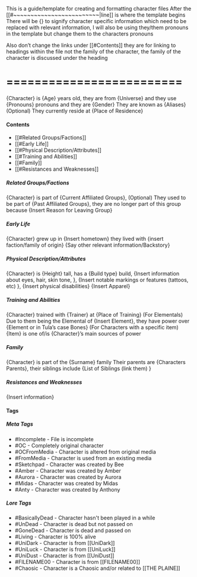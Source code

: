 This is a guide/template for creating and 
formatting character files 
After the [[#~~~~~~~~~~~~~~~~~~~~~~~~~|line]] is where the template begins
There will be {} to signify character specific information which need to be replaced with relevant information, I will also be using they/them pronouns in the template but change them to the characters pronouns

Also don’t change the links under [[#Contents]] they are for linking to headings within the file not the family of the character, the family of the character is discussed under the heading
# =========================
{Character} is {Age} years old, they are from {Universe} and they use {Pronouns} pronouns and they are {Gender}
They are known as {Aliases} (Optional)
They currently reside at {Place of Residence}
#### Contents
- [[#Related Groups/Factions]]
- [[#Early Life]]
- [[#Physical Description/Attributes]]
- [[#Training and Abilities]]
- [[#Family]]
- [[#Resistances and Weaknesses]]
##### Related Groups/Factions
{Character} is part of {Current Affiliated Groups},  (Optional) They used to be part of {Past Affiliated Groups}, they are no longer part of this group because {Insert Reason for Leaving Group}
##### Early Life
{Character} grew up in {Insert hometown} they lived with {insert faction/family of origin}
{Say other relevant information/Backstory}
##### Physical Description/Attributes
{Character} is {Height} tall, has a {Build type} build, {Insert information about eyes, hair, skin tone, }, {Insert notable markings or features (tattoos, etc) }, {Insert physical disabilities}
{Insert Apparel}
##### Training and Abilities
{Character} trained with {Trainer} at {Place of Training}
(For Elementals) Due to them being the Elemental of {Insert Element}, they have power over {Element or in Tula’s case Bones}
(For Characters with a specific item) {Item} is one of/is {Character}’s main sources of power
##### Family
{Character} is part of the {Surname} family 
Their parents are {Characters Parents}, their siblings include {List of Siblings (link them) }

##### Resistances and Weaknesses
{Insert information}


#### Tags
##### Meta Tags
- #Incomplete - File is incomplete
- #OC - Completely original character
- #OCFromMedia - Character is altered from original media
- #FromMedia - Character is used from an existing media
- #Sketchpad - Character was created by Bee
- #Amber - Character was created by Amber
- #Aurora - Character was created by Aurora
- #Midas  - Character was created by Midas
- #Anty - Character was created by Anthony

##### Lore Tags
- #BasicallyDead - Character hasn't been played in a while
- #UnDead - Character is dead but not passed on
- #GoneDead - Character is dead and passed on
- #Living - Character is 100% alive 
- #UniDark - Character is from [[UniDark]]
- #UniLuck - Character is from [[UniLuck]]
- #UniDust - Character is from [[UniDust]]
- #FILENAME00 - Character is from [[FILENAME00]]
- #Chaosic - Character is a Chaosic and/or related to [[THE PLAINE]]